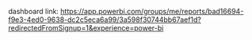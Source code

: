 dashboard link: https://app.powerbi.com/groups/me/reports/bad16694-f9e3-4ed0-9638-dc2c5eca6a99/3a598f30744bb67aef1d?redirectedFromSignup=1&experience=power-bi
